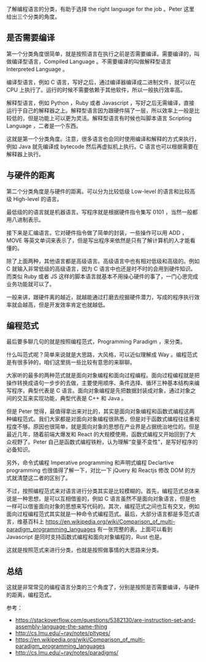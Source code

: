 了解编程语言的分类，有助于选择 the right language for the job 。Peter 这里给出三个分类的角度。

## 是否需要编译

第一个分类角度很简单，就是按照语言在执行之前是否需要编译。需要编译的，叫做编译型语言，Compiled Language 。不需要编译的叫做解释型语言 Interpreted Language 。

编译型语言，例如 C 语言，写好之后，通过编译器编译成二进制文件，就可以在 CPU 上执行了。运行的时候不需要依赖于其他软件，所以一般执行效率高。

解释型语言，例如 Python ，Ruby 或者 Javascript ，写好之后无需编译，直接运行于自己的解释器之上。解释型语言因为跟硬件隔了一层，所以效率上一般是比较低的，但是功能上可以更为灵活。解释型语言有时候也叫脚本语言 Scripting Language ，二者是一个东西。

这就是第一个分类角度。注意，很多语言也会同时使用编译和解释的方式来执行，例如 Java 就先编译成 bytecode 然后再虚拟机上执行。C 语言也可以根据需要在解释器上执行。

## 与硬件的距离

第二个分类角度是与硬件的距离。可以分为比较低级 Low-level 的语言和比较高级 High-level 的语言。

最低级的的语言就是机器语言。写程序就是根据硬件指令集写 0101 ，当然一般都用八进制表示。

接下来是汇编语言。它对硬件指令做了简单的封装，一些操作可以用 ADD ，MOVE 等英文单词来表示了，但是写出程序来依然是只有了解计算机的人才能看懂的。

除了上面两种，其他语言都是高级语言。高级语言中也有相对低级和高级的。例如 C 就输入非常低级的高级语言，因为 C 语言中也还是时不时的会用到硬件知识。而类似 Ruby 或者 JS 这样的脚本语言就基本不用操心硬件的事了，一门心思完成业务功能就可以了。

一般来讲，跟硬件离的越近，就越能通过打磨去挖掘硬件潜力，写成的程序执行效率就会越高，但是开发效率肯定也就越低。

## 编程范式

最后要多聊几句的就是按照编程范式，Programming Paradigm ，来分类。

什么叫范式呢？简单来说就是大思路，大风格，可以近似理解成 Way 。编程范式是有很多钟的，咱们这里挑一些比较有意思的来聊聊。

大家听的最多的两种范式就是面向对象编程和面向过程编程。面向过程编程就是把操作转换成语句一步步的去做，主要使用顺序、条件选择、循环三种基本结构来编写程序，典型代表是 C 语言。面向对象编程是先把数据封装成对象，通过对象之间的交互来实现功能，典型代表是 C++ 和 Java 。

但是 Peter 觉得，最值得拿出来对比的，其实是面向对象编程和函数式编程这两种编程范式。我们大家都是对面向对象编程很熟悉，但是对于函数式编程往往重视程度不够。原因也很简单，就是面向对象的思想在产业界是占据统治地位的。但是最近几年，随着前端大爆发和 React 的大规模使用，函数式编程又开始回到了大众视野了。Peter 自己是函数式编程铁粉，认为理解“变量不变性”，是写好程序的必备知识。

另外，命令式编程 Imperative programming 和声明式编程 Declartive programming 也很值得了解一下，对比一下 jQuery 和 Reactjs 修改 DOM 的方式就清楚这二者的区别了。

不过，按照编程范式来对语言进行分类其实是比较模糊的。首先，编程范式总体来说是一种思想，是可以互相借鉴的，例如 C 语言虽然不是面向对象语言，但是也一样可以借鉴面向对象的思想来写代码的。其次，编程范式之间也互有交叉，例如面向过程编程范式其实就是一种命令式编程范式。最后，大部分语言都是多范式语言，维基百科上 https://en.wikipedia.org/wiki/Comparison_of_multi-paradigm_programming_languages 有一张完整的表。上面可以看到 Javascript 是同时支持函数式编程和面向对象编程的，Rust 也是。

这就是按照范式来进行分类，也就是按照做事情的大思路来分类。

## 总结

这就是非常常见的编程语言分类的三个角度了，分别是按照是否需要编译，与硬件的距离，编程范式。

参考：

- https://stackoverflow.com/questions/5382130/are-instruction-set-and-assembly-language-the-same-thing
- http://cs.lmu.edu/~ray/notes/pltypes/
- https://en.wikipedia.org/wiki/Comparison_of_multi-paradigm_programming_languages
- http://cs.lmu.edu/~ray/notes/paradigms/
